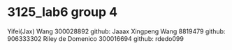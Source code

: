 # 3125_lab6 group 4
Yifei(Jax) Wang 300028892 github: Jaaax Xingpeng Wang 8819479 github: 906333302 Riley de Domenico 300016694 github: rdedo099
